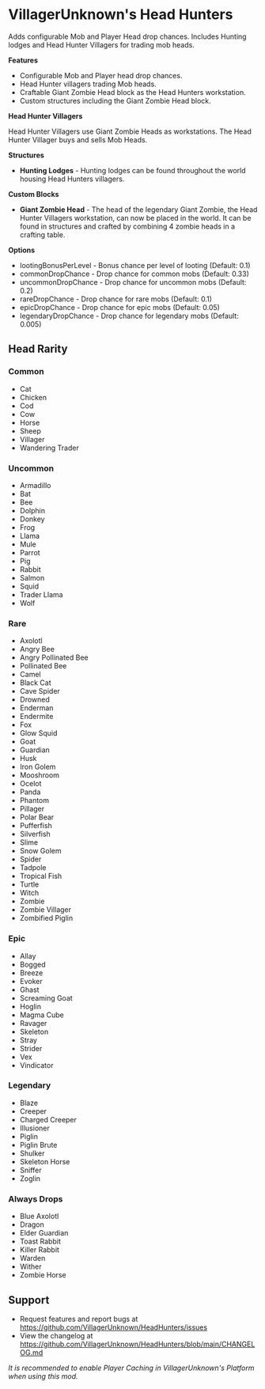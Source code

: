 # VillagerUnknown's Head Hunters

Adds configurable Mob and Player Head drop chances. 
Includes Hunting lodges and Head Hunter Villagers for trading mob heads.

**Features**

* Configurable Mob and Player head drop chances.
* Head Hunter villagers trading Mob heads.
* Craftable Giant Zombie Head block as the Head Hunters workstation.
* Custom structures including the Giant Zombie Head block.

**Head Hunter Villagers**

Head Hunter Villagers use Giant Zombie Heads as workstations. 
The Head Hunter Villager buys and sells Mob Heads. 

**Structures**

* **Hunting Lodges** - Hunting lodges can be found throughout the world housing Head Hunters villagers.

**Custom Blocks**

* **Giant Zombie Head** - The head of the legendary Giant Zombie, the Head Hunter Villagers workstation, can now be placed in the world. 
It can be found in structures and crafted by combining 4 zombie heads in a crafting table.

**Options**

* lootingBonusPerLevel - Bonus chance per level of looting (Default: 0.1)
* commonDropChance - Drop chance for common mobs (Default: 0.33)
* uncommonDropChance - Drop chance for uncommon mobs (Default: 0.2)
* rareDropChance - Drop chance for rare mobs (Default: 0.1)
* epicDropChance - Drop chance for epic mobs (Default: 0.05)
* legendaryDropChance - Drop chance for legendary mobs (Default: 0.005)

## Head Rarity

### Common

* Cat
* Chicken
* Cod
* Cow
* Horse
* Sheep
* Villager
* Wandering Trader

### Uncommon

* Armadillo
* Bat
* Bee
* Dolphin
* Donkey
* Frog
* Llama
* Mule
* Parrot
* Pig
* Rabbit
* Salmon
* Squid
* Trader Llama
* Wolf

### Rare

* Axolotl
* Angry Bee
* Angry Pollinated Bee
* Pollinated Bee
* Camel
* Black Cat
* Cave Spider
* Drowned
* Enderman
* Endermite
* Fox
* Glow Squid
* Goat
* Guardian
* Husk
* Iron Golem
* Mooshroom
* Ocelot
* Panda
* Phantom
* Pillager
* Polar Bear
* Pufferfish
* Silverfish
* Slime
* Snow Golem
* Spider
* Tadpole
* Tropical Fish
* Turtle
* Witch
* Zombie
* Zombie Villager
* Zombified Piglin

### Epic

* Allay
* Bogged
* Breeze
* Evoker
* Ghast
* Screaming Goat
* Hoglin
* Magma Cube
* Ravager
* Skeleton
* Stray
* Strider
* Vex
* Vindicator

### Legendary

* Blaze
* Creeper
* Charged Creeper
* Illusioner
* Piglin
* Piglin Brute
* Shulker
* Skeleton Horse
* Sniffer
* Zoglin

### Always Drops

* Blue Axolotl
* Dragon
* Elder Guardian
* Toast Rabbit
* Killer Rabbit
* Warden
* Wither
* Zombie Horse

## Support

* Request features and report bugs at https://github.com/VillagerUnknown/HeadHunters/issues
* View the changelog at https://github.com/VillagerUnknown/HeadHunters/blob/main/CHANGELOG.md

_It is recommended to enable Player Caching in VillagerUnknown's Platform when using this mod._
